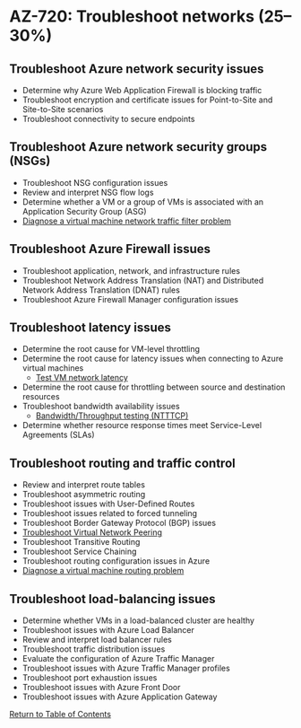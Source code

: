 # AZ-720: Troubleshoot networks (25–30%)

## Troubleshoot Azure network security issues
* Determine why Azure Web Application Firewall is blocking traffic
* Troubleshoot encryption and certificate issues for Point-to-Site and Site-to-Site scenarios
* Troubleshoot connectivity to secure endpoints

## Troubleshoot Azure network security groups (NSGs)
* Troubleshoot NSG configuration issues
* Review and interpret NSG flow logs
* Determine whether a VM or a group of VMs is associated with an Application Security Group (ASG)
* [Diagnose a virtual machine network traffic filter problem](https://learn.microsoft.com/en-us/azure/virtual-network/diagnose-network-traffic-filter-problem)

## Troubleshoot Azure Firewall issues
* Troubleshoot application, network, and infrastructure rules
* Troubleshoot Network Address Translation (NAT) and Distributed Network Address Translation (DNAT) rules
* Troubleshoot Azure Firewall Manager configuration issues

## Troubleshoot latency issues
* Determine the root cause for VM-level throttling
* Determine the root cause for latency issues when connecting to Azure virtual machines
    * [Test VM network latency](https://learn.microsoft.com/en-us/azure/virtual-network/virtual-network-test-latency)
* Determine the root cause for throttling between source and destination resources
* Troubleshoot bandwidth availability issues
    * [Bandwidth/Throughput testing (NTTTCP)](https://learn.microsoft.com/en-us/azure/virtual-network/virtual-network-bandwidth-testing)
* Determine whether resource response times meet Service-Level Agreements (SLAs)

## Troubleshoot routing and traffic control
* Review and interpret route tables
* Troubleshoot asymmetric routing
* Troubleshoot issues with User-Defined Routes
* Troubleshoot issues related to forced tunneling
* Troubleshoot Border Gateway Protocol (BGP) issues
* [Troubleshoot Virtual Network Peering](https://learn.microsoft.com/en-us/azure/virtual-network/virtual-network-troubleshoot-peering-issues)
* Troubleshoot Transitive Routing
* Troubleshoot Service Chaining
* Troubleshoot routing configuration issues in Azure
* [Diagnose a virtual machine routing problem](https://learn.microsoft.com/en-us/azure/virtual-network/diagnose-network-routing-problem)

## Troubleshoot load-balancing issues
* Determine whether VMs in a load-balanced cluster are healthy
* Troubleshoot issues with Azure Load Balancer
* Review and interpret load balancer rules
* Troubleshoot traffic distribution issues
* Evaluate the configuration of Azure Traffic Manager
* Troubleshoot issues with Azure Traffic Manager profiles
* Troubleshoot port exhaustion issues
* Troubleshoot issues with Azure Front Door
* Troubleshoot issues with Azure Application Gateway

[Return to Table of Contents](README.md)